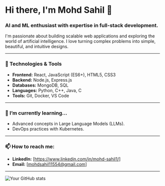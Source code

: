 # Hi there, I'm Mohd Sahil 👋

### AI and ML enthusiast with expertise in full-stack development.

I'm passionate about building scalable web applications and exploring the world of artificial intelligence. I love turning complex problems into simple, beautiful, and intuitive designs.

---

### 🔧 Technologies & Tools

- **Frontend:** React, JavaScript (ES6+), HTML5, CSS3
- **Backend:** Node.js, Express.js
- **Databases:** MongoDB, SQL
- **Languages:** Python, C++, Java, C
- **Tools:** Git, Docker, VS Code

---

### 🌱 I’m currently learning...

- Advanced concepts in Large Language Models (LLMs).
- DevOps practices with Kubernetes.

---

### 📫 How to reach me:

- **LinkedIn:** [https://www.linkedin.com/in/mohd-sahil1/]
- **Email:** [mohdsahil11554@gmail.com]

---

![Your GitHub stats](https://github-readme-stats.vercel.app/api?username=MohdSahil2618&show_icons=true&theme=dark)
